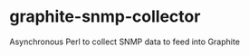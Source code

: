 graphite-snmp-collector
=======================

Asynchronous Perl to collect SNMP data to feed into Graphite
